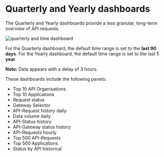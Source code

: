 # Quarterly and Yearly dashboards

The Quarterly and Yearly dashboards provide a less granular, long-term overview of API requests. 

![quarterly and time dashboard](/docs/monitoring/image/quarterly.gif)

For the Quarterly dashboard, the default time range is set to the **last 90 days**.
For the Yearly dashboard, the default time range is set to the last **1 year**.

**Note:** Data appears with a delay of 3 hours.

These dashboards include the following panels:
- Top 10 API Organisations
- Top 10 Applications
- Request status
- Gateway Selector
- API-Request history daily
- Data volume daily
- API-Status history
- API-Gateway status history
- API-Requests hourly
- Top 500 API-Requests
- Top 500 Applications
- Status by API historical












